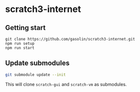 # scratch3-internet


## Getting start

```
git clone https://github.com/gasolin/scratch3-internet.git
npm run setup
npm run start
```

## Update submodules

```sh
git submodule update --init
```

This will clone `scratch-gui` and `scratch-vm` as submodules.
